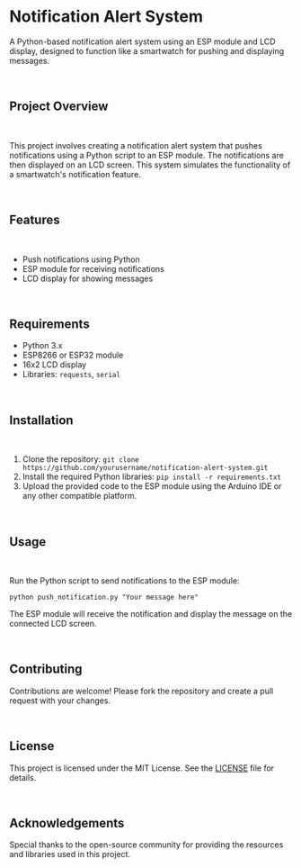 <!DOCTYPE html>
<html lang="en">
<head>
    <meta charset="UTF-8">
    <meta name="viewport" content="width=device-width, initial-scale=1.0">
    <title>Notification Alert System</title>
</head>
<body>
    <h1>Notification Alert System</h1>
    <p>A Python-based notification alert system using an ESP module and LCD display, designed to function like a smartwatch for pushing and displaying messages.</p>
<br>
    <h2>Project Overview</h2><br>
    <p>This project involves creating a notification alert system that pushes notifications using a Python script to an ESP module. The notifications are then displayed on an LCD screen. This system simulates the functionality of a smartwatch's notification feature.</p><br>
    <h2>Features</h2><br>
    <ul>
        <li>Push notifications using Python</li>
        <li>ESP module for receiving notifications</li>
        <li>LCD display for showing messages</li>
    </ul><br>
    <h2>Requirements</h2>
    <ul>
        <li>Python 3.x</li>
        <li>ESP8266 or ESP32 module</li>
        <li>16x2 LCD display</li>
        <li>Libraries: <code>requests</code>, <code>serial</code></li>
    </ul><br>
    <h2>Installation</h2><br>
    <ol>
        <li>Clone the repository: <code>git clone https://github.com/yourusername/notification-alert-system.git</code></li>
        <li>Install the required Python libraries: <code>pip install -r requirements.txt</code></li>
        <li>Upload the provided code to the ESP module using the Arduino IDE or any other compatible platform.</li>
    </ol><br>
    <h2>Usage</h2><br>
    <p>Run the Python script to send notifications to the ESP module:</p>
    <pre><code>python push_notification.py "Your message here"</code></pre>
    <p>The ESP module will receive the notification and display the message on the connected LCD screen.</p><br>
    <h2>Contributing</h2>
    <p>Contributions are welcome! Please fork the repository and create a pull request with your changes.</p><br>
    <h2>License</h2>
    <p>This project is licensed under the MIT License. See the <a href="LICENSE">LICENSE</a> file for details.</p><br>
    <h2>Acknowledgements</h2>
    <p>Special thanks to the open-source community for providing the resources and libraries used in this project.</p>
</body>
